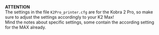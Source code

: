 **ATTENTION**  
The settings in the file `K2Pro_printer.cfg` are for the Kobra 2 Pro, so make sure to adjust the settings accordingly to your K2 Max!  
Mind the notes about specific settings, some contain the according setting for the MAX already.  
